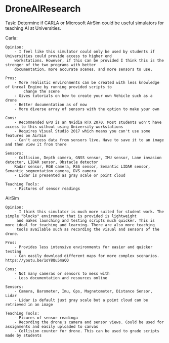 # DroneAIResearch

Task: Determine if CARLA or Microsoft AirSim could be useful simulators for teaching AI at Universities.

Carla: 

    Opinion:
        - I feel like this simulator could only be used by students if Universities could provide access to higher end
        workstations. However, if this can be provided I think this is the stronger of the two programs with better
        documentation, more accurate scenes, and more sensors to use.  
           
    Pros: 
        - More realistic environments can be created with less knowledge of Unreal Engine by running provided scripts to
            change the scene
        - Gives tutorials on how to create your own Vehicle such as a drone
        - Better documentation as of now
        - More diverse array of sensors with the option to make your own
    
    Cons: 
        - Recommended GPU is an Nvidia RTX 2070. Most students won't have access to this without using University workstations
        - Requires Visual Studio 2017 which means you can't use some features on AirSim
        - Can't access data from sensors live. Have to save it to an image and then view it from there
        
    Sensors:
        - Collision, Depth camera, GNSS sensor, IMU sensor, Lane invasion detector, LIDAR sensor, Obstacle detector
        Radar sensor, RGB camera, RSS sensor, Semantic LIDAR sensor, Semantic segmentation camera, DVS camera
        - Lidar is presented as gray scale or point cloud
    
    Teaching Tools: 
        - Pictures of sensor readings
        
AirSim

    Opinion:
        - I think this simulator is much more suited for student work. The simple "blocks" enviroment that is provided is lightweight
         and makes launching and testing scripts much quicker. This is more ideal for teaching and learning. There are also more teaching
         tools available such as recording the visual and sensors of the drone. 
    
    Pros:
        - Provides less intensive environments for easier and quicker testing
        - Can easily download different maps for more complex scenarios. https://youtu.be/1oY8Qu5maQQ
     
    Cons:
        - Not many cameras or sensors to mess with
        - Less documentation and resources online
        
    Sensors:
        - Camera, Barometer, Imu, Gps, Magnetometer, Distance Sensor, Lidar
        - Lidar is default just gray scale but a point cloud can be retrieved in an image
    
    Teaching Tools:
        - Picures of sensor readinga
        - Recording the drone's camera and sensor views. Could be used for assignments and easily uploaded to canvas
        - Collision counter for drone. This can be used to grade scripts made by students
